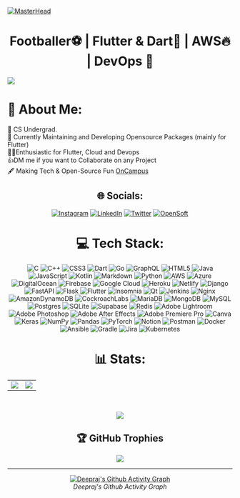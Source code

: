 <!-- [![MasterHead](https://github.com/deepraj02/readmePhoto/blob/main/Violet%20Colorful%20Gradient%20Geometric%20Line%20And%20Shapes%20Innovation%20Festival%20Banner.png)](https://deeprajbaidya.tech) -->
[![MasterHead](https://holopin.io/api/user/board?user=Klauss)](https://holopin.io/@Klauss)
<h1 align="center">Footballer⚽ | Flutter & Dart💙 | AWS🔥 | DevOps 🚀</h3>

[![](https://visitcount.itsvg.in/api?id=deepraj02&icon=5&color=0)](https://visitcount.itsvg.in)

# 💫 About Me:
🔭 CS Undergrad.<br>🌱 Currently Maintaining and Developing Opensource Packages (mainly for Flutter) <br>👩‍💻Enthusiastic for Flutter, Cloud and Devops <br>👍DM me if you want to Collaborate on any Project <br>🖋️ Making Tech & Open-Source Fun [OnCampus](https://github.com/OnCampus-Community)


<div style="text-align: center;">
  
## 🌐 Socials:
[![Instagram](https://img.shields.io/badge/Instagram-%23E4405F.svg?logo=Instagram&logoColor=white)](https://instagram.com/https://www.instagram.com/infamousdotexe/?hl=en) [![LinkedIn](https://img.shields.io/badge/LinkedIn-%230077B5.svg?logo=linkedin&logoColor=white)](https://linkedin.com/in/https://www.linkedin.com/in/deeprajbaidya/) [![Twitter](https://img.shields.io/badge/Twitter-%231DA1F2.svg?logo=Twitter&logoColor=white)](https://twitter.com/https://twitter.com/Deepraj022) <a href="https://thelocaldev.hashnode.dev"><img title="OpenSoft" src="https://img.shields.io/badge/Hashnode-2962FF?style=for-the-badge&logo=hashnode&logoColor=white"/></a> 
  


# 💻 Tech Stack:
![C](https://img.shields.io/badge/c-%2300599C.svg?style=flat&logo=c&logoColor=white) ![C++](https://img.shields.io/badge/c++-%2300599C.svg?style=flat&logo=c%2B%2B&logoColor=white) ![CSS3](https://img.shields.io/badge/css3-%231572B6.svg?style=flat&logo=css3&logoColor=white) ![Dart](https://img.shields.io/badge/dart-%230175C2.svg?style=flat&logo=dart&logoColor=white) ![Go](https://img.shields.io/badge/go-%2300ADD8.svg?style=flat&logo=go&logoColor=white) ![GraphQL](https://img.shields.io/badge/-GraphQL-E10098?style=flat&logo=graphql&logoColor=white) ![HTML5](https://img.shields.io/badge/html5-%23E34F26.svg?style=flat&logo=html5&logoColor=white) ![Java](https://img.shields.io/badge/java-%23ED8B00.svg?style=flat&logo=java&logoColor=white) ![JavaScript](https://img.shields.io/badge/javascript-%23323330.svg?style=flat&logo=javascript&logoColor=%23F7DF1E) ![Kotlin](https://img.shields.io/badge/kotlin-%230095D5.svg?style=flat&logo=kotlin&logoColor=white) ![Markdown](https://img.shields.io/badge/markdown-%23000000.svg?style=flat&logo=markdown&logoColor=white) ![Python](https://img.shields.io/badge/python-3670A0?style=flat&logo=python&logoColor=ffdd54) ![AWS](https://img.shields.io/badge/AWS-%23FF9900.svg?style=flat&logo=amazon-aws&logoColor=white) ![Azure](https://img.shields.io/badge/azure-%230072C6.svg?style=flat&logo=azure-devops&logoColor=white) ![DigitalOcean](https://img.shields.io/badge/DigitalOcean-%230167ff.svg?style=flat&logo=digitalOcean&logoColor=white) ![Firebase](https://img.shields.io/badge/firebase-%23039BE5.svg?style=flat&logo=firebase) ![Google Cloud](https://img.shields.io/badge/Google%20Cloud-%234285F4.svg?style=flat&logo=google-cloud&logoColor=white) ![Heroku](https://img.shields.io/badge/heroku-%23430098.svg?style=flat&logo=heroku&logoColor=white) ![Netlify](https://img.shields.io/badge/netlify-%23000000.svg?style=flat&logo=netlify&logoColor=#00C7B7) ![Django](https://img.shields.io/badge/django-%23092E20.svg?style=flat&logo=django&logoColor=white) ![FastAPI](https://img.shields.io/badge/FastAPI-005571?style=flat&logo=fastapi) ![Flask](https://img.shields.io/badge/flask-%23000.svg?style=flat&logo=flask&logoColor=white) ![Flutter](https://img.shields.io/badge/Flutter-%2302569B.svg?style=flat&logo=Flutter&logoColor=white) ![Insomnia](https://img.shields.io/badge/Insomnia-black?style=flat&logo=insomnia&logoColor=5849BE) ![Qt](https://img.shields.io/badge/Qt-%23217346.svg?style=flat&logo=Qt&logoColor=white) ![Jenkins](https://img.shields.io/badge/jenkins-%232C5263.svg?style=flat&logo=jenkins&logoColor=white) ![Nginx](https://img.shields.io/badge/nginx-%23009639.svg?style=flat&logo=nginx&logoColor=white) ![AmazonDynamoDB](https://img.shields.io/badge/Amazon%20DynamoDB-4053D6?style=flat&logo=Amazon%20DynamoDB&logoColor=white) ![CockroachLabs](https://img.shields.io/badge/Cockroach%20Labs-6933FF?style=flat&logo=Cockroach%20Labs&logoColor=white) ![MariaDB](https://img.shields.io/badge/MariaDB-003545?style=flat&logo=mariadb&logoColor=white) ![MongoDB](https://img.shields.io/badge/MongoDB-%234ea94b.svg?style=flat&logo=mongodb&logoColor=white) ![MySQL](https://img.shields.io/badge/mysql-%2300f.svg?style=flat&logo=mysql&logoColor=white) ![Postgres](https://img.shields.io/badge/postgres-%23316192.svg?style=flat&logo=postgresql&logoColor=white) ![SQLite](https://img.shields.io/badge/sqlite-%2307405e.svg?style=flat&logo=sqlite&logoColor=white) 	![Supabase](https://img.shields.io/badge/Supabase-3ECF8E?style=flat&logo=supabase&logoColor=white) ![Redis](https://img.shields.io/badge/redis-%23DD0031.svg?style=flat&logo=redis&logoColor=white) ![Adobe Lightroom](https://img.shields.io/badge/Adobe%20Lightroom-31A8FF.svg?style=flat&logo=Adobe%20Lightroom&logoColor=white) ![Adobe Photoshop](https://img.shields.io/badge/adobephotoshop-%2331A8FF.svg?style=flat&logo=adobephotoshop&logoColor=white) ![Adobe After Effects](https://img.shields.io/badge/Adobe%20After%20Effects-9999FF.svg?style=flat&logo=Adobe%20After%20Effects&logoColor=white) ![Adobe Premiere Pro](https://img.shields.io/badge/Adobe%20Premiere%20Pro-9999FF.svg?style=flat&logo=Adobe%20Premiere%20Pro&logoColor=white) ![Canva](https://img.shields.io/badge/Canva-%2300C4CC.svg?style=flat&logo=Canva&logoColor=white) ![Keras](https://img.shields.io/badge/Keras-%23D00000.svg?style=flat&logo=Keras&logoColor=white) ![NumPy](https://img.shields.io/badge/numpy-%23013243.svg?style=flat&logo=numpy&logoColor=white) ![Pandas](https://img.shields.io/badge/pandas-%23150458.svg?style=flat&logo=pandas&logoColor=white) ![PyTorch](https://img.shields.io/badge/PyTorch-%23EE4C2C.svg?style=flat&logo=PyTorch&logoColor=white) ![Notion](https://img.shields.io/badge/Notion-%23000000.svg?style=flat&logo=notion&logoColor=white) ![Postman](https://img.shields.io/badge/Postman-FF6C37?style=flat&logo=postman&logoColor=white) ![Docker](https://img.shields.io/badge/docker-%230db7ed.svg?style=flat&logo=docker&logoColor=white) ![Ansible](https://img.shields.io/badge/ansible-%231A1918.svg?style=flat&logo=ansible&logoColor=white) ![Gradle](https://img.shields.io/badge/Gradle-02303A.svg?style=flat&logo=Gradle&logoColor=white) ![Jira](https://img.shields.io/badge/jira-%230A0FFF.svg?style=flat&logo=jira&logoColor=white) ![Kubernetes](https://img.shields.io/badge/kubernetes-%23326ce5.svg?style=flat&logo=kubernetes&logoColor=white)


# 📊 Stats:
  
<table align="center">
<tr>
<td><img src="https://github-readme-stats.vercel.app/api?username=deepraj02&theme=merko&hide_border=false&include_all_commits=true&count_private=true" />
</td>
<td>
<img src="https://github-readme-stats.vercel.app/api/top-langs/?username=deepraj02&theme=merko&hide_border=false&include_all_commits=true&count_private=true&layout=compact"/>
</td>
</tr>
</table>
<br />
<p align="center">
<img align="center" src="https://github-readme-streak-stats.herokuapp.com/?user=deepraj02&theme=merko&hide_border=false" />
</p>
  
  
  
## 🏆 GitHub Trophies
<p align="center">
<img align="center" src="https://github-profile-trophy.vercel.app/?username=deepraj02&theme=darkhub&no-frame=true&no-bg=true&margin-w=4" />
</p>

---
<p align="center">
  <a href="https://github.com/deepraj02/github-readme-activity-graph">
    <img src="https://github-readme-activity-graph.cyclic.app/graph?username=deepraj02&theme=dracula" alt="Deepraj's Github Activity Graph">
  </a>
  <br>
  <em>Deepraj's Github Activity Graph</em>
</p>



</div>
